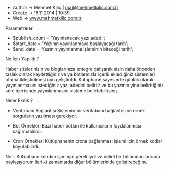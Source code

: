 
- Author -> Mehmet Kılıç | mail@mehmetkilic.com.tr
- Create -> 18.11.2014   | 10:39
- Web    -> www.mehmetkilic.com.tr   

Parametreler

- $publish_count = 'Yayınlanacak yazı adedi';
- $start_date    = 'Yazının yayınlanmaya başlayacağı tarih';
- $end_date      = 'Yazının yayınlanma işleminin biteceği tarih';

Ne İçin Yapıldı ?

Haber sitelerinizin ve bloglarınıza entegre çalışarak sizin daha önceden taslak olarak kaydettiğiniz ve ya botlarınızla içerik eklediğiniz sistemleri otomatikleştirilmesi için geliştirildi.
Kütüphane sayesinde günlük olarak yayınlanmasını istediğiniz yazı adedini belirtir ve bu yazının yine belirttiğiniz süre içerisinde yayınlanmasını sisteme belirtebilirsiniz.

Neler Eksik ?

- Veritabanı Bağlantısı
Sistemin bir veritabanı bağlantısı ve örnek sorguların yazılması gerekiyor.

- Bot Örnekleri
Bazı haber botları ile kullanıcıların faydalanması sağlanabilirdi.

- Cron Örnekleri
Kütüphanenin crona bağlanması işlemi için örnek kodlar koyulabilirdi.


Not : Kütüphane kendim işim için gerekliydi ve belirli bir bölümünü burada paylaşıyorum ileri ki zamanlarda diğer bölümlerinide geliştireceğim.

